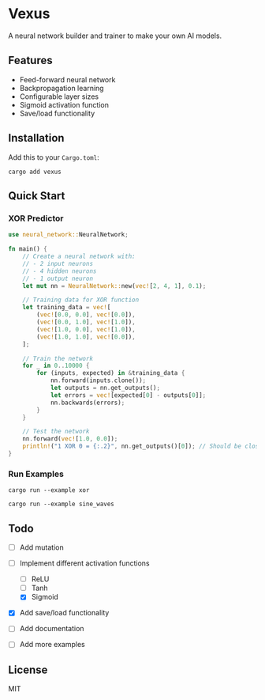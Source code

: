 # Vexus

A neural network builder and trainer to make your own AI models.

## Features

- Feed-forward neural network
- Backpropagation learning
- Configurable layer sizes
- Sigmoid activation function
- Save/load functionality

## Installation

Add this to your `Cargo.toml`:

```ssh
cargo add vexus
```

## Quick Start

### XOR Predictor

```rust
use neural_network::NeuralNetwork;

fn main() {
    // Create a neural network with:
    // - 2 input neurons
    // - 4 hidden neurons
    // - 1 output neuron
    let mut nn = NeuralNetwork::new(vec![2, 4, 1], 0.1);

    // Training data for XOR function
    let training_data = vec![
        (vec![0.0, 0.0], vec![0.0]),
        (vec![0.0, 1.0], vec![1.0]),
        (vec![1.0, 0.0], vec![1.0]),
        (vec![1.0, 1.0], vec![0.0]),
    ];

    // Train the network
    for _ in 0..10000 {
        for (inputs, expected) in &training_data {
            nn.forward(inputs.clone());
            let outputs = nn.get_outputs();
            let errors = vec![expected[0] - outputs[0]];
            nn.backwards(errors);
        }
    }

    // Test the network
    nn.forward(vec![1.0, 0.0]);
    println!("1 XOR 0 = {:.2}", nn.get_outputs()[0]); // Should be close to 1.0
}
```

### Run Examples

```ssh
cargo run --example xor

cargo run --example sine_waves

```

## Todo

- [ ] Add mutation
- [ ] Implement different activation functions
  - [ ] ReLU
  - [ ] Tanh
  - [x] Sigmoid
- [X] Add save/load functionality
- [ ] Add documentation
- [ ] Add more examples


## License

MIT
